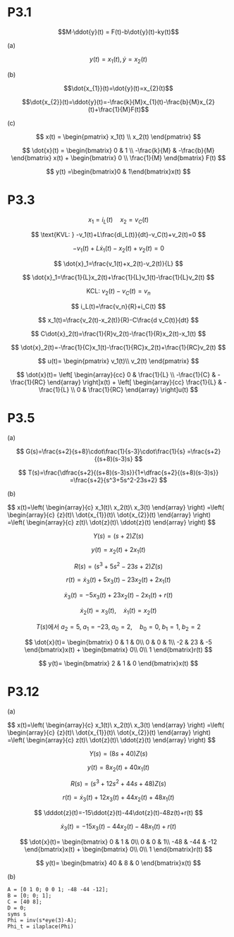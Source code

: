 # P3.1
$$M·\ddot{y}(t) = F(t)-b\dot{y}(t)-ky(t)$$

(a)

$$y(t)=x_{1}(t),  \dot{y}=x_{2}(t)$$

(b)

$$\dot{x_{1}}(t)=\dot{y}(t)=x_{2}(t)$$

$$\dot{x_{2}}(t)=\ddot{y}(t)=-\frac{k}{M}x_{1}(t)-\frac{b}{M}x_{2}(t)+\frac{1}{M}F(t)$$

(c)

$$
x(t) =
\begin{pmatrix}
x_1(t) \\
x_2(t)
\end{pmatrix}
$$



$$
\dot{x}(t) =
\begin{bmatrix}
0 & 1 \\
-\frac{k}{M} & -\frac{b}{M}
\end{bmatrix}
x(t)
+
\begin{bmatrix}
0 \\
\frac{1}{M}
\end{bmatrix}
F(t)
$$


$$
y(t) =\begin{bmatrix}0 & 1\end{bmatrix}x(t)
$$

# P3.3

$$
x_1=i_L(t)\quad x_2=v_C(t)
$$

$$
\text{KVL: } -v_1(t)+L\frac{di_L(t)}{dt}-v_C(t)+v_2(t)=0
$$

$$
-v_1(t)+L\dot{x}_1(t)-x_2(t)+v_2(t)=0
$$

$$
\dot{x}_1=\frac{v_1(t)+x_2(t)-v_2(t)}{L}
$$

$$
\dot{x}_1=\frac{1}{L}x_2(t)+\frac{1}{L}v_1(t)-\frac{1}{L}v_2(t)
$$

$$
\text{KCL: } v_2(t)-v_C(t)=v_n
$$

$$
i_L(t)=\frac{v_n}{R}+i_C(t)
$$

$$
x_1(t)=\frac{v_2(t)-x_2(t)}{R}-C\frac{d v_C(t)}{dt}
$$

$$
C\dot{x}_2(t)=\frac{1}{R}v_2(t)-\frac{1}{R}x_2(t)-x_1(t)
$$

$$
\dot{x}_2(t)=-\frac{1}{C}x_1(t)-\frac{1}{RC}x_2(t)+\frac{1}{RC}v_2(t)
$$

$$
u(t)=
\begin{pmatrix}
v_1(t)\\
v_2(t)
\end{pmatrix}
$$

$$
\dot{x}(t)=
\left[
\begin{array}{cc}
0 & \frac{1}{L} \\
-\frac{1}{C} & -\frac{1}{RC}
\end{array}
\right]x(t)
+
\left[
\begin{array}{cc}
\frac{1}{L} & -\frac{1}{L} \\
0 & \frac{1}{RC}
\end{array}
\right]u(t)
$$

# P3.5
(a)

$$
G(s)=\frac{s+2}{s+8}\cdot\frac{1}{s-3}\cdot\frac{1}{s}
=\frac{s+2}{(s+8)(s-3)s}
$$

$$
T(s)=\frac{\dfrac{s+2}{(s+8)(s-3)s}}{1+\dfrac{s+2}{(s+8)(s-3)s}}
=\frac{s+2}{s^3+5s^2-23s+2}
$$

(b)

$$
x(t)=\left(
\begin{array}{c}
x_1(t)\\
x_2(t)\\
x_3(t)
\end{array}
\right)
=\left(
\begin{array}{c}
\{z}(t)\\
\\dot{x_{1}}(t)\\
\\dot{x_{2}}(t)
\end{array}
\right)
=\left(
\begin{array}{c}
z(t)\\
\dot{z}(t)\\
\ddot{z}(t)
\end{array}
\right)
$$

$$
Y(s)=(s+2)Z(s)
$$

$$
y(t)=x_2(t)+2x_1(t)
$$

$$
R(s)=(s^3+5s^2-23s+2)Z(s)
$$

$$
r(t)=\dot{x}_3(t)+5x_3(t)-23x_2(t)+2x_1(t)
$$

$$
\dot{x}_3(t)=-5x_3(t)+23x_2(t)-2x_1(t)+r(t)
$$

$$
\dot{x}_2(t)=x_3(t),\quad \dot{x}_1(t)=x_2(t)
$$

$$
T(s)\text{에서 }a_2=5,\;a_1=-23,\;a_0=2,\quad b_0=0,\;b_1=1,\;b_2=2
$$

$$
\dot{x}(t)=
\begin{bmatrix}
0 & 1 & 0\\
0 & 0 & 1\\
-2 & 23 & -5
\end{bmatrix}x(t)
+
\begin{bmatrix}
0\\
0\\
1
\end{bmatrix}r(t)
$$

$$
y(t)=
\begin{bmatrix}
2 & 1 & 0
\end{bmatrix}x(t)
$$

# P3.12
(a)

$$
x(t)=\left(
\begin{array}{c}
x_1(t)\\
x_2(t)\\
x_3(t)
\end{array}
\right)
=\left(
\begin{array}{c}
\{z}(t)\\
\\dot{x_{1}}(t)\\
\\dot{x_{2}}(t)
\end{array}
\right)
=\left(
\begin{array}{c}
z(t)\\
\dot{z}(t)\\
\ddot{z}(t)
\end{array}
\right)
$$

$$
Y(s)=(8s+40)Z(s)
$$

$$
y(t)=8x_2(t)+40x_1(t)
$$

$$
R(s)=(s^3+12s^2+44s+48)Z(s)
$$

$$
r(t)=\dot{x}_3(t)+12x_3(t)+44x_2(t)+48x_1(t)
$$

$$
\dddot{z}(t)=-15\ddot{z}(t)-44\dot{z}(t)-48z(t)+r(t)
$$

$$
\dot{x}_3(t)=-15x_3(t)-44x_2(t)-48x_1(t)+r(t)
$$

$$
\dot{x}(t)=
\begin{bmatrix}
0 & 1 & 0\\
0 & 0 & 1\\
-48 & -44 & -12
\end{bmatrix}x(t)
+
\begin{bmatrix}
0\\
0\\
1
\end{bmatrix}r(t)
$$

$$
y(t)=
\begin{bmatrix}
40 & 8 & 0
\end{bmatrix}x(t)
$$

(b)
```
A = [0 1 0; 0 0 1; -48 -44 -12];
B = [0; 0; 1];
C = [40 8];
D = 0;
syms s
Phi = inv(s*eye(3)-A);
Phi_t = ilaplace(Phi)
```


















